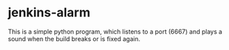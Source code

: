 jenkins-alarm
=============

This is a simple python program, which listens to a port (6667) and plays a sound when the build breaks or is fixed again.